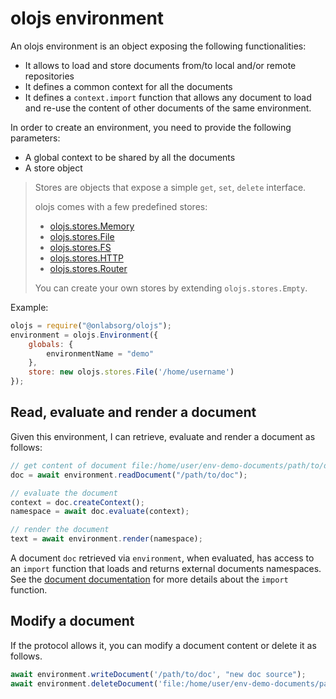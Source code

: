 olojs environment
================================================================================
An olojs environment is an object exposing the following functionalities:

- It allows to load and store documents from/to local and/or remote repositories
- It defines a common context for all the documents
- It defines a `context.import` function that allows any document to load and
  re-use the content of other documents of the same environment.
  
In order to create an environment, you need to provide the following 
parameters:

- A global context to be shared by all the documents
- A store object

>   Stores are objects that expose a simple `get`, `set`, `delete` interface.
>     
>   olojs comes with a few predefined stores: 
>   * [olojs.stores.Memory](./api/memory-store.md)
>   * [olojs.stores.File](./api/file-store.md)
>   * [olojs.stores.FS](./api/fs-store.md)
>   * [olojs.stores.HTTP](./api/http-store.md)
>   * [olojs.stores.Router](./api/router-store.md)
>     
>   You can create your own stores by extending `olojs.stores.Empty`.

Example:

```js
olojs = require("@onlabsorg/olojs");
environment = olojs.Environment({
    globals: {
        environmentName = "demo"
    },
    store: new olojs.stores.File('/home/username')
});
```

Read, evaluate and render a document
--------------------------------------------------------------------------------
Given this environment, I can retrieve, evaluate and render a document as
follows:

```js
// get content of document file:/home/user/env-demo-documents/path/to/doc.olo
doc = await environment.readDocument("/path/to/doc");   

// evaluate the document
context = doc.createContext();
namespace = await doc.evaluate(context);

// render the document
text = await environment.render(namespace);
```

A document `doc` retrieved via `environment`, when evaluated, has access to an
`import` function that loads and returns external documents namespaces. See
the [document documentation](./document.md) for more details about the `import`
function.


Modify a document
--------------------------------------------------------------------------------
If the protocol allows it, you can modify a document content or delete it as
follows.

```js
await environment.writeDocument('/path/to/doc', "new doc source");
await environment.deleteDocument('file:/home/user/env-demo-documents/path/to/doc'");
```

